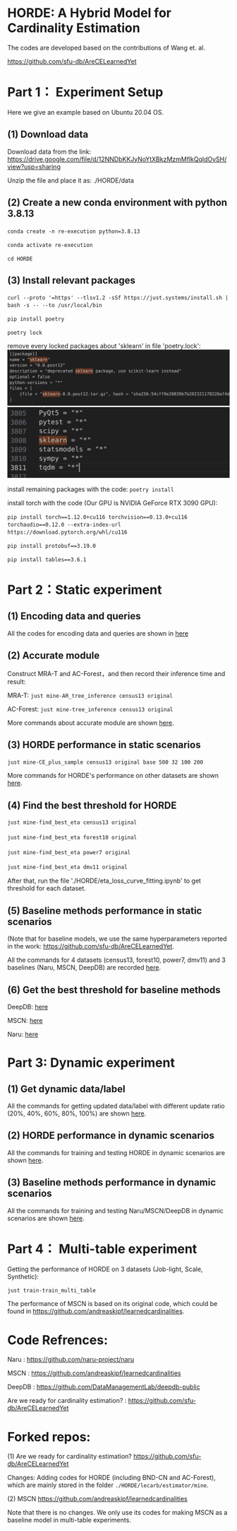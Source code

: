 # HORDE: A Hybrid Model for Cardinality Estimation

The codes are developed based on the contributions of Wang et. al. 

<https://github.com/sfu-db/AreCELearnedYet>

# Part 1： Experiment Setup

Here we give an example based on Ubuntu 20.04 OS.

## (1) Download data

Download data from the link: <https://drive.google.com/file/d/12NNDbKKJyNoYtXBkzMzmMflkQqldOvSH/view?usp=sharing>

Unzip the file and place it as: ./HORDE/data

## (2) Create a new conda environment with python 3.8.13

`conda create -n re-execution python=3.8.13`

`conda activate re-execution`

`cd HORDE`

## (3) Install relevant packages

`curl --proto '=https' --tlsv1.2 -sSf https://just.systems/install.sh | bash -s -- --to /usr/local/bin`

`pip install poetry`

`poetry lock`

remove every locked packages about 'sklearn' in file 'poetry.lock':
![image](https://github.com/kijomomiji/HORDE/blob/main/README_graphs/1.png)
![image](https://github.com/kijomomiji/HORDE/blob/main/README_graphs/2.png)

install remaining packages with the code: `poetry install`

install torch with the code (Our GPU is NVIDIA GeForce RTX 3090 GPU):

`pip install torch==1.12.0+cu116 torchvision==0.13.0+cu116 torchaudio==0.12.0 --extra-index-url https://download.pytorch.org/whl/cu116`

`pip install protobuf==3.19.0`

`pip install tables==3.6.1`

# Part 2：Static experiment

## (1) Encoding data and queries

All the codes for encoding data and queries are shown in  [here](./static_data_label_get.md)


## (2) Accurate module

Construct MRA-T and AC-Forest，and then record their inference time and result:

MRA-T: `just mine-AR_tree_inference census13 original`

AC-Forest: `just mine-tree_inference census13 original`

More commands about accurate module are shown [here](./static-accurate-command.md).

## (3) HORDE performance in static scenarios

`just mine-CE_plus_sample census13 original base 500 32 100 200`

More commands for HORDE's performance on other datasets are shown [here](./CE_plus_sample.md).

## (4) Find the best threshold for HORDE

```bash
just mine-find_best_eta census13 original

just mine-find_best_eta forest10 original

just mine-find_best_eta power7 original

just mine-find_best_eta dmv11 original
```

After that, run the file './HORDE/eta_loss_curve_fitting.ipynb' to get threshold for each dataset.

## (5) Baseline methods performance in static scenarios

(Note that for baseline models, we use the same hyperparameters reported in the work: <https://github.com/sfu-db/AreCELearnedYet>.

All the commands for 4 datasets (census13, forest10, power7, dmv11) and 3 baselines (Naru, MSCN, DeepDB) are recorded [here](./static_baseline_command.md).

## (6) Get the best threshold for baseline methods

DeepDB: [here](./HORDE/deepdb+forest.ipynb)

MSCN: [here](./HORDE/mscn+forest.ipynb)

Naru: [here](./HORDE/naru+forest.ipynb)

# Part 3: Dynamic experiment

## (1) Get dynamic data/label

All the commands for getting updated data/label with different update ratio (20%, 40%, 60%, 80%, 100%) are shown [here](./dynamic_data_label_get.md).

## (2) HORDE performance in dynamic scenarios

All the commands for training and testing HORDE in dynamic scenarios are shown [here](./CE_plus_sample_update.md).

## (3) Baseline methods performance in dynamic scenarios

All the commands for training and testing Naru/MSCN/DeepDB in dynamic scenarios are shown [here](./dynamic_baseline_command.md).

# Part 4： Multi-table experiment

Getting the performance of HORDE on 3 datasets (Job-light, Scale, Synthetic):

```bash
just train-train_multi_table
```

The performance of MSCN is based on its original code, which could be found in <https://github.com/andreaskipf/learnedcardinalities>.

# Code Refrences:

Naru : <https://github.com/naru-project/naru>

MSCN : <https://github.com/andreaskipf/learnedcardinalities>

DeepDB : <https://github.com/DataManagementLab/deepdb-public>

Are we ready for cardinality estimation? : <https://github.com/sfu-db/AreCELearnedYet>

# Forked repos:

(1) Are we ready for cardinality estimation? <https://github.com/sfu-db/AreCELearnedYet>

Changes: Adding codes for HORDE (including BND-CN and AC-Forest), which are mainly stored in the folder `./HORDE/lecarb/estimator/mine`.

(2) MSCN <https://github.com/andreaskipf/learnedcardinalities>

Note that there is no changes. We only use its codes for making MSCN as a baseline model in multi-table experiments.



